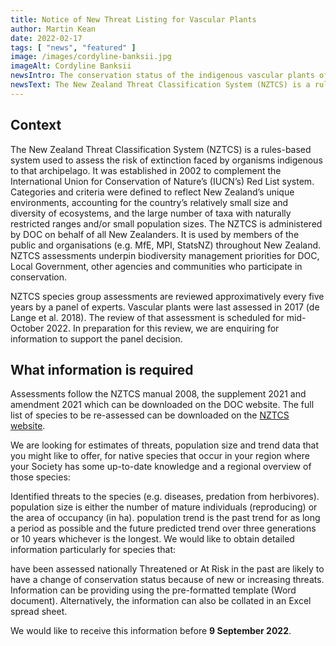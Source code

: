 ```yaml
---
title: Notice of New Threat Listing for Vascular Plants
author: Martin Kean
date: 2022-02-17
tags: [ "news", "featured" ]
image: /images/cordyline-banksii.jpg
imageAlt: Cordyline Banksii
newsIntro: The conservation status of the indigenous vascular plants of Aotearoa / New Zealand were last assessed in 2017 by de Lange et al. (2018). The Department of Conservation (DOC) is currently facilitating a review of this assessment and preparatory to wish to gather information on the conservation status of indigenous vascular plant taxa of Aotearoa / New Zealand.
newsText: The New Zealand Threat Classification System (NZTCS) is a rules-based system used to assess the risk of extinction faced by organisms indigenous to that archipelago. It was established in 2002 to complement the International Union for Conservation of Nature’s (IUCN’s) Red List system.
---
```


## Context

The New Zealand Threat Classification System (NZTCS) is a rules-based system used to assess the risk of extinction faced by organisms indigenous to that archipelago. It was established in 2002 to complement the International Union for Conservation of Nature’s (IUCN’s) Red List system. Categories and criteria were defined to reflect New Zealand’s unique environments, accounting for the country’s relatively small size and diversity of ecosystems, and the large number of taxa with naturally restricted ranges and/or small population sizes. The NZTCS is administered by DOC on behalf of all New Zealanders. It is used by members of the public and organisations (e.g. MfE, MPI, StatsNZ) throughout New Zealand. NZTCS assessments underpin biodiversity management priorities for DOC, Local Government, other agencies and communities who participate in conservation.

NZTCS species group assessments are reviewed approximatively every five years by a panel of experts. Vascular plants were last assessed in 2017 (de Lange et al. 2018). The review of that assessment is scheduled for mid-October 2022. In preparation for this review, we are enquiring for information to support the panel decision.

## What information is required

Assessments follow the NZTCS manual 2008, the supplement 2021 and amendment 2021 which can be downloaded on the DOC website. The full list of species to be re-assessed can be downloaded on the [NZTCS website](https://nztcs.org.nz/reports/38).

We are looking for estimates of threats, population size and trend data that you might like to offer, for native species that occur in your region where your Society has some up-to-date knowledge and a regional overview of those species:

Identified threats to the species (e.g. diseases, predation from herbivores).
population size is either the number of mature individuals (reproducing) or the area of occupancy (in ha).
population trend is the past trend for as long a period as possible and the future predicted trend over three generations or 10 years whichever is the longest.
We would like to obtain detailed information particularly for species that:

have been assessed nationally Threatened or At Risk in the past
are likely to have a change of conservation status because of new or increasing threats.
Information can be providing using the pre-formatted template (Word document). Alternatively, the information can also be collated in an Excel spread sheet.

We would like to receive this information before **9 September 2022**.